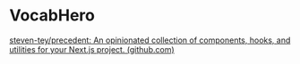 # VocabHero
[steven-tey/precedent: An opinionated collection of components, hooks, and utilities for your Next.js project. (github.com)](https://github.com/steven-tey/precedent)
